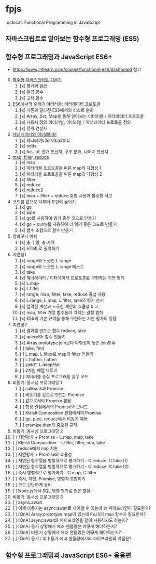 # fpjs

:octocat: Functional Programming in JavaScript

## 자바스크립트로 알아보는 함수형 프로그래밍 (ES5)

## 함수형 프로그래밍과 JavaScript ES6+

-   https://www.inflearn.com/course/functional-es6/dashboard 참고

0. [함수형 자바스크립트 기본기](함수형%20프로그래밍과%20JavaScript%20ES6+/00.html)
    1. [x] 평가와 일급
    2. [x] 일급 함수
    3. [x] 고차 함수
1. [ES6에서의 순회와 이터러블: 이터레이터 프로토콜](함수형%20프로그래밍과%20JavaScript%20ES6+/01.html)
    1. [x] 기존과 달라진 ES6에서의 리스트 순회
    2. [x] Array, Set, Map을 통해 알아보는 이터러블 / 이터레이터 프로토콜
    3. [x] 사용자 정의 이터러벌, 이터러블 / 이터레이터 프로토콜 정의
    4. [x] 전개 연산자
2. [제너레이터와 이터레이터](./%ED%95%A8%EC%88%98%ED%98%95%20%ED%94%84%EB%A1%9C%EA%B7%B8%EB%9E%98%EB%B0%8D%EA%B3%BC%20JavaScript%20ES6%2B/02.html)
    1. [x] 제너레이터와 이터레이터
    2. [x] odds
    3. [x] for...of, 전개 연산자, 구조 분해, 나머지 연산자
3. [map, filter, reduce](함수형%20프로그래밍과%20JavaScript%20ES6+/03.html)
    1. [x] map
    2. [x] 이터러블 프로토콜을 따른 map의 다형성 1
    3. [x] 이터러블 프로토콜을 따른 map의 다형성 2
    4. [x] filter
    5. [x] reduce
    6. [x] reduce2
    7. [x] map + filter + reduce 중첩 사용과 함수형 사고
4. 코드를 값으로 다루어 표현력 높이기
    1. [x] go
    2. [x] pipe
    3. [x] go를 사용하여 읽기 좋은 코드로 만들기
    4. [x] go + curry를 사용하여 더 읽기 좋은 코드로 만들기
    5. [x] 함수 조합으로 함수 만들기
5. 장바구니 예제
    1. [x] 총 수량, 총 가격
    2. [x] HTML로 출력하기
6. 지연성1
    1. [x] range와 느긋한 L.range
    2. [x] range와 느긋한 L.range 테스트
    3. [x] take
    4. [x] 제너레이터 / 이터레이터 프로토콜로 구현하는 지연 평가
    5. [x] L.map
    6. [x] L.filter
    7. [x] range, map, filter, take, reduce 중첩 사용
    8. [x] L.range, L.map, L.filter, take의 평가 순서
    9. [x] 엄격한 계산과 느긋한 계산의 효율성 비교
    10. [x] map, filter 계열 함수들이 가지는 결합 법칙
    11. [x] ES6의 기본 규약을 통해 구현하는 지연 평가의 장점
7. 지연성2
    1. [x] 결과를 만드는 함수 reduce, take
    2. [x] queryStr 함수 만들기
    3. [x] Array.prototype.join보다 다형성이 높은 join함수
    4. [ ] take, find
    5. [ ] L.map, L.filter로 map과 filter 만들기
    6. [ ] L.flatten, flatten
    7. [ ] yield\*, L.deepFlat
    8. [ ] 2차원 배열 다루기
    9. [ ] 이터러블 중심 프로그래밍 실무 코드
8. 비동기: 동시성 프로그래밍 1
    1. [ ] callback과 Promise
    2. [ ] 비동기를 값으로 만드는 Promise
    3. [ ] 값으로서의 Promise 활용
    4. [ ] 합성 관점에서의 Promise와 모나드
    5. [ ] Kleisli Composition 관점에서의 Promise
    6. [ ] go, pipe, reduce에서 비동기 제어
    7. [ ] promise.then의 중요한 규칙
9. 비동기: 동시성 프로그래밍 2
10. [ ] 지연평가 + Promise - L.map, map, take
11. [ ] Kleisli Composition - L.filter, filter, nop, take
12. [ ] reduce에서 nop 지원
13. [ ] 지연평가 + Promise의 효율성
14. [ ] 지연된 함수열을 병렬적으로 평가하기 - C.reduce, C.take [1]
15. [ ] 지연된 함수열을 병렬적으로 평가하기 - C.reduce, C.take [2]
16. [ ] 즉시 병렬적으로 평가하기 - C.map, C.filter
17. [ ] 즉시, 지연, Promise, 병렬적 조합하기
18. [ ] 코드 간단하게 정리
19. [ ] Node.js에서 SQL 병렬 평가로 얻은 효율
20. 비동기: 동시성 프로그래밍 3
21. [ ] async:await
22. [ ] 이제 비동기는 async:await로 제어할 수 있는데 왜 파이프라인이 필요한지?
23. [ ] [QnA] Array.prototype.map이 있는데 FxJS의 map 함수가 필요한지?
24. [ ] [QnA] async:await와 파이프라인을 같이 사용하기도 하는지?
25. [ ] [QnA] 동기 상황에서 에러 핸들링은 어떻게 해야하는지?
26. [ ] [QnA] 비동기 상황에서 에러 핸들링은 어떻게 해야하는지?
27. [ ] [QnA] 동기 / 비ㅏ동기 에러 핸들링에서의 파이프라인의 이점은?

## 함수형 프로그래밍과 JavaScript ES6+ 응용편

